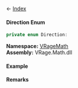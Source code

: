 ← [Index](Api-Index)

#### Direction Enum

```csharp
private enum Direction: 
```

**Namespace:** [VRageMath](VRageMath)  
**Assembly:** VRage.Math.dll

#### Example

#### Remarks

